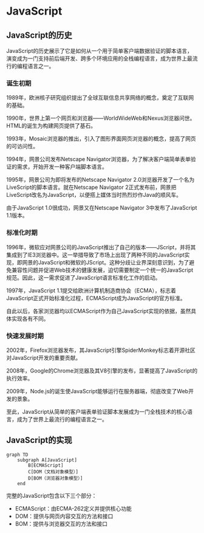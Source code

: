 # JavaScript

## JavaScript的历史

JavaScript的历史展示了它是如何从一个用于简单客户端数据验证的脚本语言，演变成为一门支持前后端开发、跨多个环境应用的全栈编程语言，成为世界上最流行的编程语言之一。

### 诞生初期
1989年，欧洲核子研究组织提出了全球互联信息共享网络的概念，奠定了互联网的基础。

1990年，世界上第一个网页和浏览器——WorldWideWeb和Nexus浏览器问世。HTML的诞生为构建网页提供了基石。

1993年，Mosaic浏览器的推出，引入了图形界面网页浏览器的概念，提高了网页的可访问性。

1994年，网景公司发布Netscape Navigator浏览器，为了解决客户端简单表单验证的需求，开始开发一种客户端脚本语言。

1995年，网景公司为即将发布的Netscape Navigator 2.0浏览器开发了一个名为LiveScript的脚本语言。就在Netscape Navigator 2正式发布前，网景把LiveScript改名为JavaScript，以便搭上媒体当时热烈炒作Java的顺风车。

由于JavaScript 1.0很成功，网景又在Netscape Navigator 3中发布了JavaScript 1.1版本。

### 标准化时期

1996年，微软应对网景公司的JavaScript推出了自己的版本——JScript，并将其集成到了IE3浏览器中。这一举措导致了市场上出现了两种不同的JavaScript实现，即网景的JavaScript和微软的JScript。这种分歧让业界深刻意识到，为了避免兼容性问题并促进Web技术的健康发展，迫切需要制定一个统一的JavaScript规范。因此，这一需求促进了JavaScript语言标准化工作的启动。

1997年，JavaScript 1.1提交给欧洲计算机制造商协会（ECMA），标志着JavaScript正式开始标准化过程，ECMAScript成为JavaScript的官方标准。

自此以后，各家浏览器均以ECMAScript作为自己JavaScript实现的依据，虽然具体实现各有不同。

### 快速发展时期

2002年，Firefox浏览器发布，其JavaScript引擎SpiderMonkey标志着开源社区对JavaScript开发的重要贡献。

2008年，Google的Chrome浏览器及其V8引擎的发布，显著提高了JavaScript的执行效率。

2009年，Node.js的诞生使JavaScript能够运行在服务器端，彻底改变了Web开发的景象。

至此，JavaScript从简单的客户端表单验证脚本发展成为一门全栈技术的核心语言，成为了世界上最流行的编程语言之一。


## JavaScript的实现

```mermaid
graph TD
    subgraph A[JavaScript]
        B[ECMAScript]
        C[DOM（文档对象模型）]
        D[BOM（浏览器对象模型）]
    end
```

完整的JavaScript包含以下三个部分：
- ECMAScript：由ECMA-262定义并提供核心功能
- DOM：提供与网页内容交互的方法和接口
- BOM：提供与浏览器交互的方法和接口